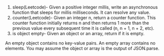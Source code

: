 1. sleep(Leetcode)- Given a positive integer millis, write an asynchronous function that sleeps for millis milliseconds. It can resolve any value.
2. counter(Leetcode)- Given an integer n, return a counter function. This counter function initially returns n and then returns 1 more than the previous value every subsequent time it is called (n, n + 1, n + 2, etc).
3. is object empty- Given an object or an array, return if it is empty.

An empty object contains no key-value pairs.
An empty array contains no elements.
You may assume the object or array is the output of JSON.parse.

